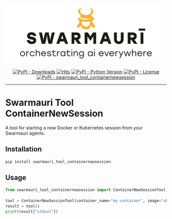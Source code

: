 ![Swarmauri Logo](https://github.com/swarmauri/swarmauri-sdk/blob/3d4d1cfa949399d7019ae9d8f296afba773dfb7f/assets/swarmauri.brand.theme.svg)

<p align="center">
    <a href="https://pypi.org/project/swarmauri_tool_containernewsession/">
        <img src="https://img.shields.io/pypi/dm/swarmauri_tool_containernewsession" alt="PyPI - Downloads"/></a>
    <a href="https://hits.sh/github.com/swarmauri/swarmauri-sdk/tree/master/pkgs/standards/swarmauri_tool_containernewsession/">
        <img alt="Hits" src="https://hits.sh/github.com/swarmauri/swarmauri-sdk/tree/master/pkgs/standards/swarmauri_tool_containernewsession.svg"/></a>
    <a href="https://pypi.org/project/swarmauri_tool_containernewsession/">
        <img src="https://img.shields.io/pypi/pyversions/swarmauri_tool_containernewsession" alt="PyPI - Python Version"/></a>
    <a href="https://pypi.org/project/swarmauri_tool_containernewsession/">
        <img src="https://img.shields.io/pypi/l/swarmauri_tool_containernewsession" alt="PyPI - License"/></a>
    <a href="https://pypi.org/project/swarmauri_tool_containernewsession/">
        <img src="https://img.shields.io/pypi/v/swarmauri_tool_containernewsession?label=swarmauri_tool_containernewsession&color=green" alt="PyPI - swarmauri_tool_containernewsession"/></a>
</p>

---

# Swarmauri Tool ContainerNewSession

A tool for starting a new Docker or Kubernetes session from your Swarmauri agents.

## Installation

```bash
pip install swarmauri_tool_containernewsession
```

## Usage

```python
from swarmauri_tool_containernewsession import ContainerNewSessionTool

tool = ContainerNewSessionTool(container_name="my-container", image="ubuntu:latest")
result = tool()
print(result["stdout"])
```
